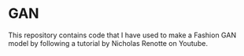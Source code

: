 # GAN
This repository contains code that I have used to make a Fashion GAN model by following a tutorial by Nicholas Renotte on Youtube.
